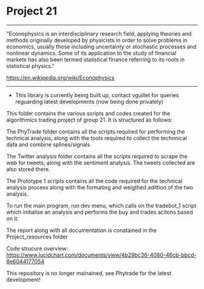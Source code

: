 # Project 21
_______________________________________________________________________________________________
"Econophysics is an interdisciplinary research field, applying theories and methods originally developed by physicists
in order to solve problems in economics, usually those including uncertainty or stochastic processes
and nonlinear dynamics. Some of its application to the study of financial markets has also been termed
statistical finance referring to its roots in statistical physics."

https://en.wikipedia.org/wiki/Econophysics
_______________________________________________________________________________________________

- This library is currently being built up, contact vguillet for queries reguarding latest developments (now being done privately)

This folder contains the various scripts and codes created for the algorithmics trading 
project of group 21. It is structured as follows:

The PhyTrade folder contains all the scripts required for performing the technical
analysis, along with the tools required to collect the technnical data and combine
splines/signals

The Twitter analysis folder contains all the scripts required to scrape the web for
tweets, along with the sentiment analysis. The tweets collected are also stored there.

The Prototype 1 scripts contains all the code required for the technical analysis
process along with the formating and weigthed adittion of the two analysis.

To run the main program, run dev menu, which calls on the tradebot_1 script which initialise
an analysis and performs the buy and trades acitons based on it.

The report along with all documentation is conatained in the Project_resources folder

Code strucure overview:
https://www.lucidchart.com/documents/view/4b29bc36-4080-46cb-bbcd-8e6044177054

This repository is no longer mainained, see Phytrade for the latest development!
